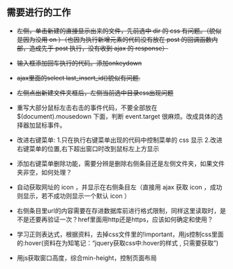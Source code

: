 ## 需要进行的工作

* ~~左侧，单击新建的直接显示出来的文件，先前选中 dir 的 css 有问题。（貌似是因为没用 on ）（也因为执行新增元素的代码没有放在 post 的回调函数内部，造成先于 post 执行，没有收到 ajax 的 response）~~

* ~~输入框添加回车执行的代码。添加onkeydown~~

* ~~ajax里面的select last_insert_id()貌似有问题.~~

* ~~左侧点出新建文件夹框后，左侧当前选中目录css出现问题~~

* 重写大部分鼠标左击右击的事件代码，不要全部放在 $(document).mousedown 下面，判断 event.target 很麻烦。改成具体的选择器加鼠标事件。

* 改进右键菜单:
1.只在执行右键菜单出现的代码中控制菜单的 css 显示
2.改进右键菜单的位置,右下超出窗口时改到鼠标左上方显示

* 添加右键菜单删除功能，需要分辨是删除右侧条目还是左侧文件夹，如果文件夹非空，如何处理？

* 自动获取网址的 icon ，并显示在右侧条目左（直接用 ajax 获取 icon ，成功则显示，若不成功则显示一个默认 icon ）

* 右侧条目里url的内容需要在存进数据库前进行格式限制，同样这里读取时，是不是还要再验证一次？href里面用http还是https，应该如何确定和使用？

* 学习正则表达式，根据资料，去掉css文件里的!important，用js控制css里面的:hover(资料在为知笔记：“jquery获取css中:hover的样式 , 只需要获取”)

* 用js获取窗口高度，综合min-height，控制页面布局